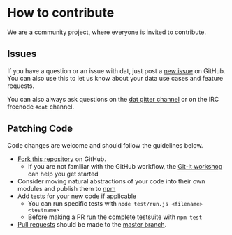# How to contribute
We are a community project, where everyone is invited to contribute. 

## Issues

If you have a question or an issue with dat, just post a [new issue](https://github.com/maxogden/dat/issues/new) on GitHub. You can also use this to let us know about your data use cases and feature requests.


You can also always ask questions on the [dat gitter channel](https://gitter.im/datproject/discussions) or on the IRC freenode `#dat` channel.


## Patching Code
Code changes are welcome and should follow the guidelines below. 

* [Fork this repository](https://github.com/maxogden/dat/fork) on GitHub.
  * If you are not familiar with the GitHub workflow, the [Git-it workshop](http://jlord.us/git-it/) can help you get started
* Consider moving natural abstractions of your code into their own modules and publish them to [npm](https://www.npmjs.org/)
* Add [tests](https://github.com/maxogden/dat/tree/master/test/tests) for your new code if applicable
  * You can run specific tests with `node test/run.js <filename> <testname>`
  * Before making a PR run the complete testsuite with `npm test`
* [Pull requests](http://help.github.com/send-pull-requests/) should be made to the [master branch](https://github.com/maxogden/dat/tree/master).
